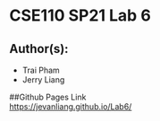 # CSE110 SP21 Lab 6

## Author(s):
- Trai Pham
- Jerry Liang

##Github Pages Link <br>
https://jevanliang.github.io/Lab6/
